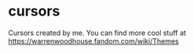 # cursors
Cursors created by me. You can find more cool stuff at https://warrenwoodhouse.fandom.com/wiki/Themes
